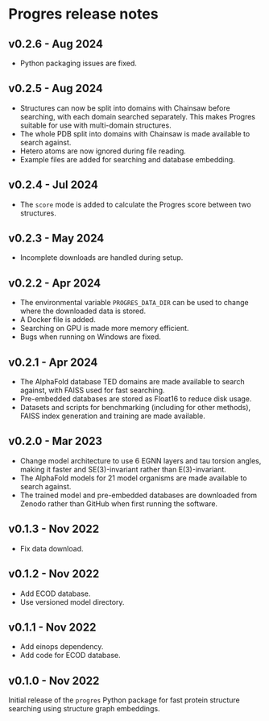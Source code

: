# Progres release notes

## v0.2.6 - Aug 2024

- Python packaging issues are fixed.

## v0.2.5 - Aug 2024

- Structures can now be split into domains with Chainsaw before searching, with each domain searched separately. This makes Progres suitable for use with multi-domain structures.
- The whole PDB split into domains with Chainsaw is made available to search against.
- Hetero atoms are now ignored during file reading.
- Example files are added for searching and database embedding.

## v0.2.4 - Jul 2024

- The `score` mode is added to calculate the Progres score between two structures.

## v0.2.3 - May 2024

- Incomplete downloads are handled during setup.

## v0.2.2 - Apr 2024

- The environmental variable `PROGRES_DATA_DIR` can be used to change where the downloaded data is stored.
- A Docker file is added.
- Searching on GPU is made more memory efficient.
- Bugs when running on Windows are fixed.

## v0.2.1 - Apr 2024

- The AlphaFold database TED domains are made available to search against, with FAISS used for fast searching.
- Pre-embedded databases are stored as Float16 to reduce disk usage.
- Datasets and scripts for benchmarking (including for other methods), FAISS index generation and training are made available.

## v0.2.0 - Mar 2023

- Change model architecture to use 6 EGNN layers and tau torsion angles, making it faster and SE(3)-invariant rather than E(3)-invariant.
- The AlphaFold models for 21 model organisms are made available to search against.
- The trained model and pre-embedded databases are downloaded from Zenodo rather than GitHub when first running the software.

## v0.1.3 - Nov 2022

- Fix data download.

## v0.1.2 - Nov 2022

- Add ECOD database.
- Use versioned model directory.

## v0.1.1 - Nov 2022

- Add einops dependency.
- Add code for ECOD database.

## v0.1.0 - Nov 2022

Initial release of the `progres` Python package for fast protein structure searching using structure graph embeddings.
